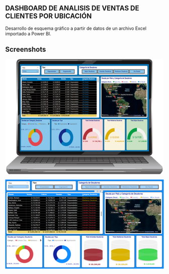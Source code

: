## DASHBOARD DE ANALISIS DE VENTAS DE CLIENTES POR UBICACIÓN

Desarrollo de esquema gráfico a partir de datos de un archivo Excel importado a Power BI.

## Screenshots

![Analisis de Datos Ventas](Dashboard_Analisis_Ventas_Muestra.png)

![Analisis de Datos Ventas](Analisis_Ventas.png)

